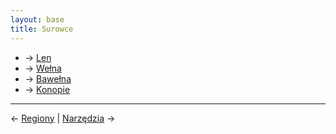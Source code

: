 ```yaml
---
layout: base
title: Surowce
---
```


- → [Len](/surowce/len)
- → [Wełna](/surowce/welna)
- → [Bawełna](/surowce/bawelna)
- → [Konopie](/surowce/konopie)

---

← [Regiony](/regiony/) | [Narzędzia](/narzedzia/) →